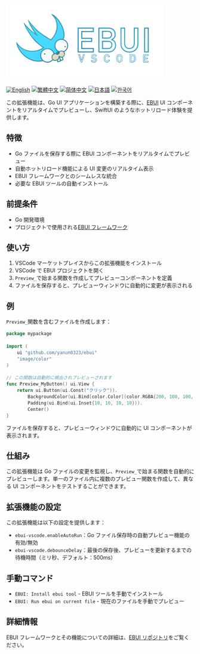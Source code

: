 <a href="."><img height="200" src="./document/ebui-vscode.png"></a>

[![English](https://img.shields.io/badge/English-Click-yellow)](README.md)
[![繁體中文](https://img.shields.io/badge/繁體中文-點擊查看-orange)](README-tw.md)
[![简体中文](https://img.shields.io/badge/简体中文-点击查看-orange)](README-cn.md)
[![日本語](https://img.shields.io/badge/日本語-クリック-青)](README-ja.md)
[![한국어](https://img.shields.io/badge/한국어-클릭-yellow)](README-ko.md)

この拡張機能は、Go UI アプリケーションを構築する際に、[EBUI](https://github.com/yanun0323/ebui) UI コンポーネントをリアルタイムでプレビューし、SwiftUI のようなホットリロード体験を提供します。

## 特徴

- Go ファイルを保存する際に EBUI コンポーネントをリアルタイムでプレビュー
- 自動ホットリロード機能による UI 変更のリアルタイム表示
- EBUI フレームワークとのシームレスな統合
- 必要な EBUI ツールの自動インストール

## 前提条件

- Go 開発環境
- プロジェクトで使用される[EBUI フレームワーク](https://github.com/yanun0323/ebui)

## 使い方

1. VSCode マーケットプレイスからこの拡張機能をインストール
2. VSCode で EBUI プロジェクトを開く
3. `Preview_`で始まる関数を作成してプレビューコンポーネントを定義
4. ファイルを保存すると、プレビューウィンドウに自動的に変更が表示される

## 例

`Preview_`関数を含むファイルを作成します：

```go
package mypackage

import (
	ui "github.com/yanun0323/ebui"
	"image/color"
)

// この関数は自動的に検出されプレビューされます
func Preview_MyButton() ui.View {
	return ui.Button(ui.Const("クリック")).
		BackgroundColor(ui.Bind[color.Color](color.RGBA{200, 100, 100, 255})).
		Padding(ui.Bind(ui.Inset{10, 10, 10, 10})).
		Center()
}
```

ファイルを保存すると、プレビューウィンドウに自動的に UI コンポーネントが表示されます。

## 仕組み

この拡張機能は Go ファイルの変更を監視し、`Preview_`で始まる関数を自動的にプレビューします。単一のファイル内に複数のプレビュー関数を作成して、異なる UI コンポーネントをテストすることができます。

## 拡張機能の設定

この拡張機能は以下の設定を提供します：

- `ebui-vscode.enableAutoRun`：Go ファイル保存時の自動プレビュー機能の有効/無効
- `ebui-vscode.debounceDelay`：最後の保存後、プレビューを更新するまでの待機時間（ミリ秒、デフォルト：500ms）

## 手動コマンド

- `EBUI: Install ebui tool` - EBUI ツールを手動でインストール
- `EBUI: Run ebui on current file` - 現在のファイルを手動でプレビュー

## 詳細情報

EBUI フレームワークとその機能についての詳細は、[EBUI リポジトリ](https://github.com/yanun0323/ebui)をご覧ください。
